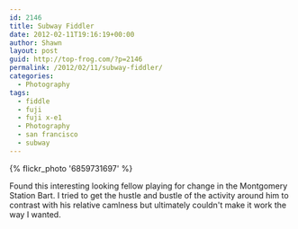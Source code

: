 ```yaml
---
id: 2146
title: Subway Fiddler
date: 2012-02-11T19:16:19+00:00
author: Shawn
layout: post
guid: http://top-frog.com/?p=2146
permalink: /2012/02/11/subway-fiddler/
categories:
  - Photography
tags:
  - fiddle
  - fuji
  - fuji x-e1
  - Photography
  - san francisco
  - subway
---
```

{% flickr_photo '6859731697' %}

Found this interesting looking fellow playing for change in the Montgomery Station Bart. I tried to get the hustle and bustle of the activity around him to contrast with his relative camlness but ultimately couldn't make it work the way I wanted.